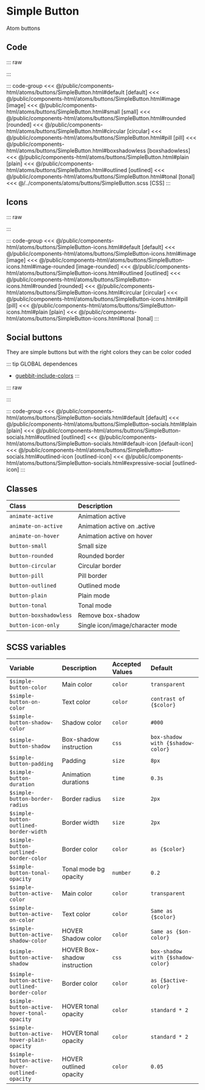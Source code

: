 # Simple Button
<Badge type="tip">Atom</Badge> <Badge type="info">buttons</Badge>

## Code

::: raw
<div class="dev-section">
    <!--@include: ../../public/components-html/atoms/buttons/SimpleButton.html -->
</div>
:::

::: code-group
<<< @/public/components-html/atoms/buttons/SimpleButton.html#default [default]
<<< @/public/components-html/atoms/buttons/SimpleButton.html#image [image]
<<< @/public/components-html/atoms/buttons/SimpleButton.html#small [small]
<<< @/public/components-html/atoms/buttons/SimpleButton.html#rounded [rounded]
<<< @/public/components-html/atoms/buttons/SimpleButton.html#circular [circular]
<<< @/public/components-html/atoms/buttons/SimpleButton.html#pill [pill]
<<< @/public/components-html/atoms/buttons/SimpleButton.html#boxshadowless [boxshadowless]
<<< @/public/components-html/atoms/buttons/SimpleButton.html#plain [plain]
<<< @/public/components-html/atoms/buttons/SimpleButton.html#outlined [outlined]
<<< @/public/components-html/atoms/buttons/SimpleButton.html#tonal [tonal]
<<< @/../components/atoms/buttons/SimpleButton.scss [CSS]
:::

## Icons

::: raw
<div class="dev-section">
    <!--@include: ../../public/components-html/atoms/buttons/SimpleButton-icons.html -->
</div>
:::

::: code-group
<<< @/public/components-html/atoms/buttons/SimpleButton-icons.html#default [default]
<<< @/public/components-html/atoms/buttons/SimpleButton-icons.html#image [image]
<<< @/public/components-html/atoms/buttons/SimpleButton-icons.html#image-rounded [image-rounded]
<<< @/public/components-html/atoms/buttons/SimpleButton-icons.html#outlined [outlined]
<<< @/public/components-html/atoms/buttons/SimpleButton-icons.html#rounded [rounded]
<<< @/public/components-html/atoms/buttons/SimpleButton-icons.html#circular [circular]
<<< @/public/components-html/atoms/buttons/SimpleButton-icons.html#pill [pill]
<<< @/public/components-html/atoms/buttons/SimpleButton-icons.html#plain [plain]
<<< @/public/components-html/atoms/buttons/SimpleButton-icons.html#tonal [tonal]
:::


## Social buttons
They are simple buttons but with the right colors they can be color coded

::: tip GLOBAL dependences
- [guebbit-include-colors](/global/includers/colors.md)
:::

::: raw
<div class="dev-section">
    <!--@include: ../../public/components-html/atoms/buttons/SimpleButton-socials.html -->
</div>
:::

::: code-group
<<< @/public/components-html/atoms/buttons/SimpleButton-socials.html#default [default]
<<< @/public/components-html/atoms/buttons/SimpleButton-socials.html#plain [plain]
<<< @/public/components-html/atoms/buttons/SimpleButton-socials.html#outlined [outlined]
<<< @/public/components-html/atoms/buttons/SimpleButton-socials.html#default-icon [default-icon]
<<< @/public/components-html/atoms/buttons/SimpleButton-socials.html#outlined-icon [outlined-icon]
<<< @/public/components-html/atoms/buttons/SimpleButton-socials.html#expressive-social [outlined-icon]
:::


## Classes

| Class                  | Description                      |
|:-----------------------|:---------------------------------|
| `animate-active`       | Animation active                 |
| `animate-on-active`    | Animation active on .active      |
| `animate-on-hover`     | Animation active on hover        |
| `button-small`         | Small size                       |
| `button-rounded`       | Rounded border                   |
| `button-circular`      | Circular border                  |
| `button-pill`          | Pill border                      |
| `button-outlined`      | Outlined mode                    |
| `button-plain`         | Plain mode                       |
| `button-tonal`         | Tonal mode                       |
| `button-boxshadowless` | Remove box-shadow                |
| `button-icon-only`     | Single icon/image/character mode |

## SCSS variables

| Variable                                       | Description                  | Accepted Values | Default                           |
|:-----------------------------------------------|:-----------------------------|:----------------|:----------------------------------|
| `$simple-button-color`                         | Main color                   | `color`         | `transparent`                     |
| `$simple-button-on-color`                      | Text color                   | `color`         | `contrast of {$color}`            |
| `$simple-button-shadow-color`                  | Shadow color                 | `color`         | `#000`                            |
| `$simple-button-shadow`                        | Box-shadow instruction       | `css`           | `box-shadow with {$shadow-color}` |
| `$simple-button-padding`                       | Padding                      | `size`          | `8px`                             |
| `$simple-button-duration`                      | Animation durations          | `time`          | `0.3s`                            |
| `$simple-button-border-radius`                 | Border radius                | `size`          | `2px`                             |
| `$simple-button-outlined-border-width`         | Border width                 | `size`          | `2px`                             |
| `$simple-button-outlined-border-color`         | Border color                 | `color`         | `as {$color}`                     |
| `$simple-button-tonal-opacity`                 | Tonal mode bg opacity        | `number`        | `0.2`                             |
| `$simple-button-active-color`                  | Main color                   | `color`         | `transparent`                     |
| `$simple-button-active-on-color`               | Text color                   | `color`         | `Same as {$color}`                |
| `$simple-button-active-shadow-color`           | HOVER Shadow color           | `color`         | `Same as {$on-color}`             |
| `$simple-button-active-shadow`                 | HOVER Box-shadow instruction | `css`           | `box-shadow with {$shadow-color}` |
| `$simple-button-active-outlined-border-color`  | Border color                 | `color`         | `as {$active-color}`              |
| `$simple-button-active-hover-tonal-opacity`    | HOVER tonal opacity          | `color`         | `standard * 2`                    |
| `$simple-button-active-hover-plain-opacity`    | HOVER tonal opacity          | `color`         | `standard * 2`                    |
| `$simple-button-active-hover-outlined-opacity` | HOVER outlined opacity       | `color`         | `0.05`                            |

<style lang="scss">
@use "docs/theme.scss" as guebbit;
@include guebbit.include-colors(("brand"), ("border", "pseudo", "hover"));

$simple-button-color: guebbit.$primary-color;
$simple-button-active-color: guebbit.$secondary-color;

@import "components/atoms/buttons/SimpleButton.scss";
</style>